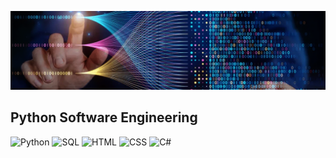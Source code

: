 ![Header](https://github.com/ToshikAR/ToshikAR/blob/main/assets/header2.png)

## Python Software Engineering

![Python](https://img.shields.io/badge/Python-070D23?style=for-the-badge&logo=python)
![SQL](https://img.shields.io/badge/SQL-070D23?style=for-the-badge&logo=mysql&logoColor=3AE2CE)
![HTML](https://img.shields.io/badge/HTML-070D23?style=for-the-badge&logo=html5&logoColor=D15E36)
![CSS](https://img.shields.io/badge/CSS-070D23?style=for-the-badge&logo=css3&logoColor=3658DE)
![C#](https://img.shields.io/badge/C%23-070D23?style=for-the-badge&logo=c&logoColor=5A47D2)

<!--
**ToshikAR/ToshikAR** is a ✨ _special_ ✨ repository because its `README.md` (this file) appears on your GitHub profile.

Here are some ideas to get you started:

- 🔭 I’m currently working on ...
- 🌱 I’m currently learning ...
- 👯 I’m looking to collaborate on ...
- 🤔 I’m looking for help with ...
- 💬 Ask me about ...
- 📫 How to reach me: ...
- 😄 Pronouns: ...
- ⚡ Fun fact: ...
-->
